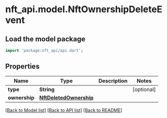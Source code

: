 # nft_api.model.NftOwnershipDeleteEvent

## Load the model package
```dart
import 'package:nft_api/api.dart';
```

## Properties
Name | Type | Description | Notes
------------ | ------------- | ------------- | -------------
**type** | **String** |  | [optional] 
**ownership** | [**NftDeletedOwnership**](NftDeletedOwnership.md) |  | 

[[Back to Model list]](../README.md#documentation-for-models) [[Back to API list]](../README.md#documentation-for-api-endpoints) [[Back to README]](../README.md)


